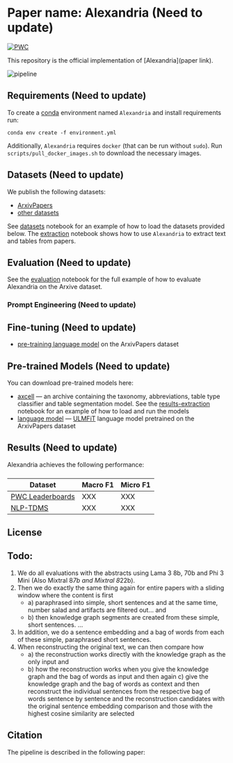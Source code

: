 # Paper name: Alexandria (Need to update)

[![PWC](https://img.shields.io/endpoint.svg?url=https://paperswithcode.com/badge/axcell-automatic-extraction-of-results-from/scientific-results-extraction-on-pwc)]()

This repository is the official implementation of [Alexandria](paper link).

![pipeline]()

## Requirements (Need to update)

To create a [conda](https://www.anaconda.com/distribution/) environment named `Alexandria` and install requirements run:

```setup
conda env create -f environment.yml
```

Additionally, `Alexandria` requires `docker` (that can be run without `sudo`). Run `scripts/pull_docker_images.sh` to download the necessary images.

## Datasets (Need to update)
We publish the following datasets:
* [ArxivPapers](https://github.com/paperswithcode/axcell/releases/download/v1.0/arxiv-papers.csv.xz)
* [other datasets](......)


See [datasets](notebooks/datasets.ipynb) notebook for an example of how to load the datasets provided below. The [extraction](notebooks/extraction.ipynb) notebook shows how to use `Alexandria` to extract text and tables from papers.

## Evaluation (Need to update)

See the [evaluation](notebooks/evaluation.ipynb) notebook for the full example of how to evaluate Alexandria on the Arxive dataset. 

### Prompt Engineering (Need to update)

## Fine-tuning (Need to update)

* [pre-training language model](notebooks/finetuning/lm.ipynb) on the ArxivPapers dataset 

## Pre-trained Models (Need to update)

You can download pre-trained models here:

- [axcell](https://github.com/paperswithcode/axcell/releases/download/v1.0/models.tar.xz) &mdash; an archive containing the taxonomy, abbreviations, table type classifier and table segmentation model. See the [results-extraction](notebooks/results-extraction.ipynb) notebook for an example of how to load and run the models 
- [language model](https://github.com/paperswithcode/axcell/releases/download/v1.0/lm.pth.xz) &mdash; [ULMFiT](https://arxiv.org/abs/1801.06146) language model pretrained on the ArxivPapers dataset

## Results (Need to update)

Alexandria achieves the following performance:

### 


| Dataset | Macro F1 | Micro F1 |
| ---------- |---------------- | -------------- |
| [PWC Leaderboards](https://paperswithcode.com/sota/scientific-results-extraction-on-pwc)     |     XXX         |      XXX      |
| [NLP-TDMS](https://paperswithcode.com/sota/scientific-results-extraction-on-nlp-tdms-exp)    |    XXX         |      XXX       |



## License

## Todo:

1. We do all evaluations with the abstracts using Lama 3 8b, 70b and Phi 3 Mini (Also Mixtral 8*7b and Mixtral 8*22b).
2. Then we do exactly the same thing again for entire papers with a sliding window where the content is first
   - a) paraphrased into simple, short sentences and at the same time, number salad and artifacts are filtered out... and
   - b) then knowledge graph segments are created from these simple, short sentences. ...
4. In addition, we do a sentence embedding and a bag of words from each of these simple, paraphrased short sentences.
5. When reconstructing the original text, we can then compare how
   - a) the reconstruction works directly with the knowledge graph as the only input and
   - b) how the reconstruction works when you give the knowledge graph and the bag of words as input and then again c) give the knowledge graph and the bag of words as context and then reconstruct the individual sentences from the respective bag of words sentence by sentence and the reconstruction candidates with the original sentence embedding comparison and those with the highest cosine similarity are selected


## Citation
The pipeline is described in the following paper:
```bibtex

```

